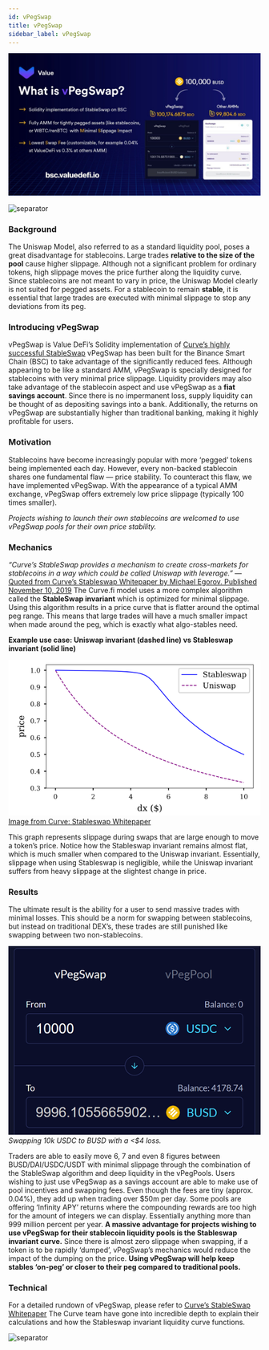 ```yaml
---
id: vPegSwap
title: vPegSwap
sidebar_label: vPegSwap
---
```



![vPegSwap](../img/vPegSwap1.png)

![separator](../img/seperator.png)

### Background
The Uniswap Model, also referred to as a standard liquidity pool, poses a great disadvantage for stablecoins.
Large trades **relative to the size of the pool** cause higher slippage.
Although not a significant problem for ordinary tokens, high slippage moves the price further along the liquidity curve. 
Since stablecoins are not meant to vary in price, the Uniswap Model clearly is not suited for pegged assets.
For a stablecoin to remain **stable**, it is essential that large trades are executed with minimal slippage to stop any deviations from its peg.

### Introducing vPegSwap

vPegSwap is Value DeFi’s Solidity implementation of [Curve’s highly successful StableSwap](https://curve.fi/files/stableswap-paper.pdf)
vPegSwap has been built for the Binance Smart Chain (BSC) to take advantage of the significantly reduced fees. 
Although appearing to be like a standard AMM, vPegSwap is specially designed for stablecoins with very minimal price slippage.
Liquidity providers may also take advantage of the stablecoin aspect and use vPegSwap as a **fiat savings account**.
Since there is no impermanent loss, supply liquidity can be thought of as depositing savings into a bank. 
Additionally, the returns on vPegSwap are substantially higher than traditional banking, making it highly profitable for users.

### Motivation

Stablecoins have become increasingly popular with more ‘pegged’ tokens being implemented each day.
However, every non-backed stablecoin shares one fundamental flaw — price stability.
To counteract this flaw, we have implemented vPegSwap. With the appearance of a typical AMM exchange, vPegSwap offers extremely low price slippage (typically 100 times smaller). 

_Projects wishing to launch their own stablecoins are welcomed to use vPegSwap pools for their own price stability._ 

### Mechanics

_“Curve’s StableSwap provides a mechanism to create cross-markets for stablecoins in a way which could be called Uniswap with leverage.”_
— [Quoted from Curve’s Stableswap Whitepaper by Michael Egorov. Published November 10, 2019](https://curve.fi/files/stableswap-paper.pdf)
The Curve.fi model uses a more complex algorithm called the **StableSwap invariant** which is optimized for minimal slippage.
Using this algorithm results in a price curve that is flatter around the optimal peg range.
This means that large trades will have a much smaller impact when made around the peg, which is exactly what algo-stables need.

**Example use case: Uniswap invariant (dashed line) vs Stableswap invariant (solid line)**

![vpegswap](../img/vPegSwap2.png)
[Image from Curve: Stableswap Whitepaper](https://curve.fi/files/stableswap-paper.pdf)

This graph represents slippage during swaps that are large enough to move a token’s price.
Notice how the Stableswap invariant remains almost flat, which is much smaller when compared to the Uniswap invariant.
Essentially, slippage when using Stableswap is negligible, while the Uniswap invariant suffers from heavy slippage at the slightest change in price.

### Results
The ultimate result is the ability for a user to send massive trades with minimal losses.
This should be a norm for swapping between stablecoins, but instead on traditional DEX’s, these trades are still punished like swapping between two non-stablecoins.

![vpegswap](../img/vPegSwap3.png)
_Swapping 10k USDC to BUSD with a <$4 loss._

Traders are able to easily move 6, 7 and even 8 figures between BUSD/DAI/USDC/USDT with minimal slippage through the combination of the StableSwap algorithm and deep liquidity in the vPegPools.
Users wishing to just use vPegSwap as a savings account are able to make use of pool incentives and swapping fees. Even though the fees are tiny (approx. 0.04%), they add up when trading over $50m per day. Some pools are offering ‘Infinity APY’ returns where the compounding rewards are too high for the amount of integers we can display. Essentially anything more than 999 million percent per year.
**A massive advantage for projects wishing to use vPegSwap for their stablecoin liquidity pools is the Stableswap invariant curve.**
Since there is almost zero slippage when swapping, if a token is to be rapidly ‘dumped’, vPegSwap’s mechanics would reduce the impact of the dumping on the price. 
**Using vPegSwap will help keep stables ‘on-peg’ or closer to their peg compared to traditional pools.**

### Technical

For a detailed rundown of vPegSwap, please refer to [Curve’s StableSwap Whitepaper](https://curve.fi/files/stableswap-paper.pdf)
The Curve team have gone into incredible depth to explain their calculations and how the Stableswap invariant liquidity curve functions.

![separator](../img/seperator.png)

